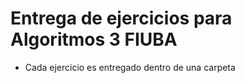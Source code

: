 # Entrega de ejercicios para Algoritmos 3 FIUBA

- Cada ejercicio es entregado dentro de una carpeta